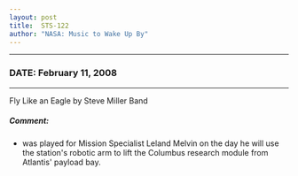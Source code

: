 ```yaml
---
layout: post
title:  STS-122
author: "NASA: Music to Wake Up By"
---
```


----
### DATE: February 11, 2008
----
Fly Like an Eagle by Steve Miller Band

##### Comment:
* was played for Mission Specialist Leland Melvin on the day he will use the station's robotic arm to lift the Columbus research module from Atlantis' payload bay.
